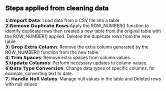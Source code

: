 𝐒𝐭𝐞𝐩𝐬 𝐚𝐩𝐩𝐥𝐢𝐞𝐝 𝐟𝐫𝐨𝐦 𝐜𝐥𝐞𝐚𝐧𝐢𝐧𝐠 𝐝𝐚𝐭𝐚 
---

𝟭)𝗜𝗺𝗽𝗼𝗿𝘁 𝗗𝗮𝘁𝗮: Load data from a CSV file into a table <br>
𝟮)𝗥𝗲𝗺𝗼𝘃𝗲 𝗗𝘂𝗽𝗹𝗶𝗰𝗮𝘁𝗲 𝗥𝗼𝘄𝘀:Apply the ROW_NUMBER() function to identify duplicate rows then created a new table from the original table with the ROW_NUMBER() applied. Deleted the duplicate rows from the new table.<br>
𝟯) 𝗗𝗿𝗼𝗽 𝗘𝘅𝘁𝗿𝗮 𝗖𝗼𝗹𝘂𝗺𝗻: Remove the extra column generated by the ROW_NUMBER() function from the new table.<br>
𝟰) 𝗧𝗿𝗶𝗺 𝗦𝗽𝗮𝗰𝗲𝘀: Remove extra spaces from column values.<br>
𝟱)𝗨𝗽𝗱𝗮𝘁𝗲 𝗖𝗼𝗹𝘂𝗺𝗻𝘀: Perform necessary updates to column values.<br>
𝟲)𝗗𝗮𝘁𝗮 𝗧𝘆𝗽𝗲 𝗖𝗼𝗻𝘃𝗲𝗿𝘀𝗶𝗼𝗻: Change data types of specific columns, for example, converting text to date.<br>
𝟳) 𝗛𝗮𝗻𝗱𝗹𝗲 𝗡𝘂𝗹𝗹 𝗩𝗮𝗹𝘂𝗲𝘀: Manage null values in the table and Deleted rows with null values
